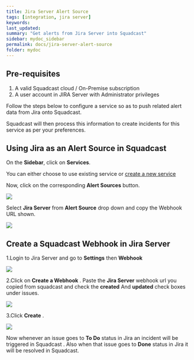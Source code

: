 ```yaml
---
title: Jira Server Alert Source
tags: [integration, jira server]
keywords: 
last_updated: 
summary: "Get alerts from Jira Server into Squadcast"
sidebar: mydoc_sidebar
permalink: docs/jira-server-alert-source
folder: mydoc
---
```


## Pre-requisites
1.  A valid Squadcast cloud / On-Premise subscription 
2. A user account in JIRA Server with Administrator privileges

Follow the steps below to configure a service so as to push related alert data from Jira onto Squadcast.

Squadcast will then process this information to create incidents for this service as per your preferences.

## Using Jira as an Alert Source in Squadcast

On the **Sidebar**, click on **Services**.

You can either choose to use existing service or [create a new service](adding-a-service-1)

Now, click on the corresponding **Alert Sources** button.

![](images/integration_1.png)

Select **Jira Server** from  **Alert Source** drop down and copy the Webhook URL shown.

![](images/jira_server_1.png)

## Create a Squadcast Webhook in Jira Server

1.Login to Jira Server and go to **Settings** then **Webhook**

![](images/jira_server_2.png)

2.Click on **Create a Webhook** . Paste the **Jira Server** webhook url you copied from squadcast and check the  **created** And **updated** check boxes under issues.

![](images/jira_server_3.png)

3.Click **Create** .

![](images/jira_server_4.png)

Now whenever an issue goes to **To Do** status in Jira an incident will be triggered in Squadcast . Also when that issue goes to **Done** status in Jira it will be resolved in Squadcast.